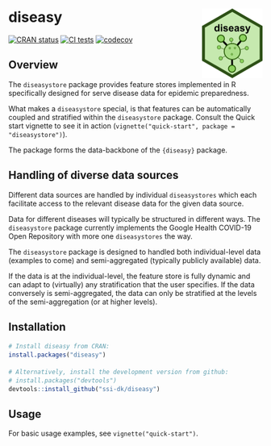 
<!-- README.md is generated from README.Rmd. Please edit that file. -->

# diseasy <a href="https://ssi-dk.github.io/diseasy/"><img src="man/figures/logo.png" align="right" height="138" alt="diseasy website" /></a>

<!-- badges: start -->

[![CRAN
status](https://www.r-pkg.org/badges/version/diseasy)](https://CRAN.R-project.org/package=diseasy)
[![CI
tests](https://github.com/ssi-dk/diseasy/actions/workflows/all-workflows.yaml/badge.svg)](https://github.com/ssi-dk/diseasy/actions/workflows/all-workflows.yaml)
[![codecov](https://codecov.io/gh/ssi-dk/diseasy/branch/main/graph/badge.svg)](https://app.codecov.io/gh/ssi-dk/diseasy)

<!-- badges: end -->

## Overview

The `diseasystore` package provides feature stores implemented in R
specifically designed for serve disease data for epidemic preparedness.

What makes a `diseasystore` special, is that features can be
automatically coupled and stratified within the `diseasystore` package.
Consult the Quick start vignette to see it in action
(`vignette("quick-start", package = "diseasystore")`).

The package forms the data-backbone of the `{diseasy}` package.

## Handling of diverse data sources

Different data sources are handled by individual `diseasystores` which
each facilitate access to the relevant disease data for the given data
source.

Data for different diseases will typically be structured in different
ways. The `diseasystore` package currently implements the Google Health
COVID-19 Open Repository with more one `diseasystores` the way.

The `diseasystore` package is designed to handled both individual-level
data (examples to come) and semi-aggregated (typically publicly
available) data.

If the data is at the individual-level, the feature store is fully
dynamic and can adapt to (virtually) any stratification that the user
specifies. If the data conversely is semi-aggregated, the data can only
be stratified at the levels of the semi-aggregation (or at higher
levels).

## Installation

``` r
# Install diseasy from CRAN:
install.packages("diseasy")

# Alternatively, install the development version from github:
# install.packages("devtools")
devtools::install_github("ssi-dk/diseasy")
```

## Usage

For basic usage examples, see `vignette("quick-start")`.
